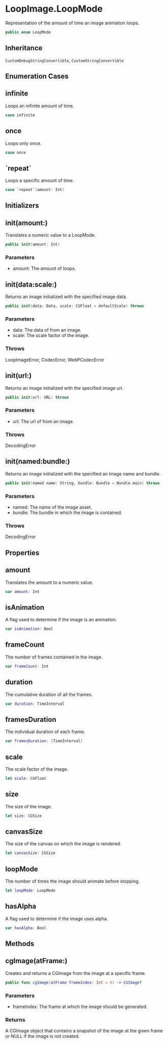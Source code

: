 # LoopImage.LoopMode

Representation of the amount of time an image animation loops.

``` swift
public enum LoopMode
```

## Inheritance

`CustomDebugStringConvertible`, `CustomStringConvertible`

## Enumeration Cases

## infinite

Loops an infinite amount of time.

``` swift
case infinite
```

## once

Loops only once.

``` swift
case once
```

## \`repeat\`

Loops a specific amount of time.

``` swift
case `repeat`(amount: Int)
```

## Initializers

## init(amount:)

Translates a numeric value to a LoopMode.

``` swift
public init(amount: Int)
```

### Parameters

  - amount: The amount of loops.

## init(data:scale:)

Returns an image initialized with the specified image data.

``` swift
public init(data: Data, scale: CGFloat = defaultScale) throws
```

### Parameters

  - data: The data of from an image.
  - scale: The scale factor of the image.

### Throws

LoopImageError, CodecError, WebPCodecError

## init(url:)

Returns an image initialized with the specified image url.

``` swift
public init(url: URL) throws
```

### Parameters

  - url: The url of from an image.

### Throws

DecodingError

## init(named:bundle:)

Returns an image initialized with the specified an image name and bundle.

``` swift
public init(named name: String, bundle: Bundle = Bundle.main) throws
```

### Parameters

  - named: The name of the image asset.
  - bundle: The bundle in which the image is contained.

### Throws

DecodingError

## Properties

## amount

Translates the amount to a numeric value.

``` swift
var amount: Int
```

## isAnimation

A flag used to determine if the image is an animation.

``` swift
var isAnimation: Bool
```

## frameCount

The number of frames contained in the image.

``` swift
var frameCount: Int
```

## duration

The cumulative duration of all the frames.

``` swift
var duration: TimeInterval
```

## framesDuration

The individual duration of each frame.

``` swift
var framesDuration: [TimeInterval]
```

## scale

The scale factor of the image.

``` swift
let scale: CGFloat
```

## size

The size of the image.

``` swift
let size: CGSize
```

## canvasSize

The size of the canvas on which the image is rendered.

``` swift
let canvasSize: CGSize
```

## loopMode

The number of times the image should animate before stopping.

``` swift
let loopMode: LoopMode
```

## hasAlpha

A flag used to determine if the image uses alpha.

``` swift
var hasAlpha: Bool
```

## Methods

## cgImage(atFrame:)

Creates and returns a CGImage from the image at a specific frame.

``` swift
public func cgImage(atFrame frameIndex: Int = 0) -> CGImage?
```

### Parameters

  - frameIndex: The frame at which the image should be generated.

### Returns

A CGImage object that contains a snapshot of the image at the given frame or NULL if the image is not created.
